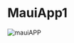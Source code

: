 # MauiApp1
![mauiAPP](https://user-images.githubusercontent.com/5226434/193377461-c9541180-02b8-49eb-a35e-39cdbb876b55.PNG)

